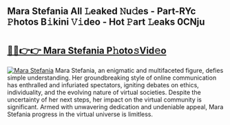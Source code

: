 ## Mara Stefania All 𝙻eaked 𝙽u𝚍es - Part-RYc 𝙿hotos B𝚒kini 𝚅𝚒deo - Hot 𝙿art 𝙻eaks 0CNju

# <h2><a href="http://ld1w3d.urlbe.top/?page=Mara+Stefania">🔗🔗👉👉 Mara Stefania P𝚑oto𝚜Vid𝚎o</a></h2>

[![Mara Stefania](https://i.imgur.com/eBuTRDB.gif)](http://ld1w3d.urlbe.top/?page=Mara+Stefania)
Mara Stefania, an enigmatic and multifaceted figure, defies simple understanding. Her groundbreaking style of online communication has enthralled and infuriated spectators, igniting debates on ethics, individuality, and the evolving nature of virtual societies. Despite the uncertainty of her next steps, her impact on the virtual community is significant. Armed with unwavering dedication and undeniable appeal, Mara Stefania progress in the virtual universe is limitless.
